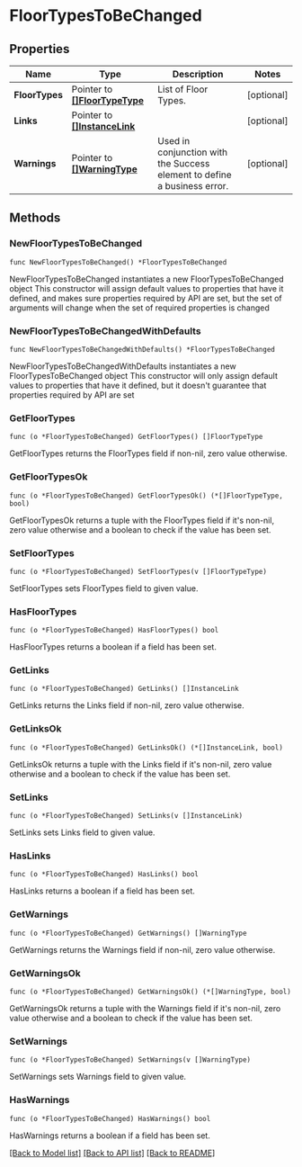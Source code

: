 # FloorTypesToBeChanged

## Properties

Name | Type | Description | Notes
------------ | ------------- | ------------- | -------------
**FloorTypes** | Pointer to [**[]FloorTypeType**](FloorTypeType.md) | List of Floor Types. | [optional] 
**Links** | Pointer to [**[]InstanceLink**](InstanceLink.md) |  | [optional] 
**Warnings** | Pointer to [**[]WarningType**](WarningType.md) | Used in conjunction with the Success element to define a business error. | [optional] 

## Methods

### NewFloorTypesToBeChanged

`func NewFloorTypesToBeChanged() *FloorTypesToBeChanged`

NewFloorTypesToBeChanged instantiates a new FloorTypesToBeChanged object
This constructor will assign default values to properties that have it defined,
and makes sure properties required by API are set, but the set of arguments
will change when the set of required properties is changed

### NewFloorTypesToBeChangedWithDefaults

`func NewFloorTypesToBeChangedWithDefaults() *FloorTypesToBeChanged`

NewFloorTypesToBeChangedWithDefaults instantiates a new FloorTypesToBeChanged object
This constructor will only assign default values to properties that have it defined,
but it doesn't guarantee that properties required by API are set

### GetFloorTypes

`func (o *FloorTypesToBeChanged) GetFloorTypes() []FloorTypeType`

GetFloorTypes returns the FloorTypes field if non-nil, zero value otherwise.

### GetFloorTypesOk

`func (o *FloorTypesToBeChanged) GetFloorTypesOk() (*[]FloorTypeType, bool)`

GetFloorTypesOk returns a tuple with the FloorTypes field if it's non-nil, zero value otherwise
and a boolean to check if the value has been set.

### SetFloorTypes

`func (o *FloorTypesToBeChanged) SetFloorTypes(v []FloorTypeType)`

SetFloorTypes sets FloorTypes field to given value.

### HasFloorTypes

`func (o *FloorTypesToBeChanged) HasFloorTypes() bool`

HasFloorTypes returns a boolean if a field has been set.

### GetLinks

`func (o *FloorTypesToBeChanged) GetLinks() []InstanceLink`

GetLinks returns the Links field if non-nil, zero value otherwise.

### GetLinksOk

`func (o *FloorTypesToBeChanged) GetLinksOk() (*[]InstanceLink, bool)`

GetLinksOk returns a tuple with the Links field if it's non-nil, zero value otherwise
and a boolean to check if the value has been set.

### SetLinks

`func (o *FloorTypesToBeChanged) SetLinks(v []InstanceLink)`

SetLinks sets Links field to given value.

### HasLinks

`func (o *FloorTypesToBeChanged) HasLinks() bool`

HasLinks returns a boolean if a field has been set.

### GetWarnings

`func (o *FloorTypesToBeChanged) GetWarnings() []WarningType`

GetWarnings returns the Warnings field if non-nil, zero value otherwise.

### GetWarningsOk

`func (o *FloorTypesToBeChanged) GetWarningsOk() (*[]WarningType, bool)`

GetWarningsOk returns a tuple with the Warnings field if it's non-nil, zero value otherwise
and a boolean to check if the value has been set.

### SetWarnings

`func (o *FloorTypesToBeChanged) SetWarnings(v []WarningType)`

SetWarnings sets Warnings field to given value.

### HasWarnings

`func (o *FloorTypesToBeChanged) HasWarnings() bool`

HasWarnings returns a boolean if a field has been set.


[[Back to Model list]](../README.md#documentation-for-models) [[Back to API list]](../README.md#documentation-for-api-endpoints) [[Back to README]](../README.md)


